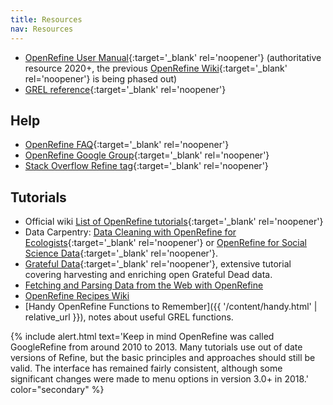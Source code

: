 ```yaml
---
title: Resources
nav: Resources
---
```


- [OpenRefine User Manual](https://docs.openrefine.org/){:target='_blank' rel='noopener'} (authoritative resource 2020+, the previous [OpenRefine Wiki](https://github.com/OpenRefine/OpenRefine/wiki){:target='_blank' rel='noopener'} is being phased out)
- [GREL reference](https://docs.openrefine.org/manual/grelfunctions){:target='_blank' rel='noopener'}

## Help

- [OpenRefine FAQ](https://github.com/OpenRefine/OpenRefine/wiki/FAQ){:target='_blank' rel='noopener'}
- [OpenRefine Google Group](https://groups.google.com/g/openrefine){:target='_blank' rel='noopener'}
- [Stack Overflow Refine tag](https://stackoverflow.com/questions/tagged/openrefine){:target='_blank' rel='noopener'}

## Tutorials

- Official wiki [List of OpenRefine tutorials](https://github.com/OpenRefine/OpenRefine/wiki/External-Resources){:target='_blank' rel='noopener'}
- Data Carpentry: [Data Cleaning with OpenRefine for Ecologists](http://www.datacarpentry.org/OpenRefine-ecology-lesson/){:target='_blank' rel='noopener'} or [OpenRefine for Social Science Data](https://datacarpentry.org/openrefine-socialsci/){:target='_blank' rel='noopener'}.
- [Grateful Data](https://github.com/scottythered/gratefuldata/wiki){:target='_blank' rel='noopener'}, extensive tutorial covering harvesting and enriching open Grateful Dead data.
- [Fetching and Parsing Data from the Web with OpenRefine](https://programminghistorian.org/en/lessons/fetch-and-parse-data-with-openrefine)
- [OpenRefine Recipes Wiki](https://github.com/OpenRefine/OpenRefine/wiki/Recipes)
- [Handy OpenRefine Functions to Remember]({{ '/content/handy.html' | relative_url }}), notes about useful GREL functions.

{% include alert.html text='Keep in mind OpenRefine was called GoogleRefine from around 2010 to 2013.
Many tutorials use out of date versions of Refine, but the basic principles and approaches should still be valid.
The interface has remained fairly consistent, although some significant changes were made to menu options in version 3.0+ in 2018.' color="secondary" %}
